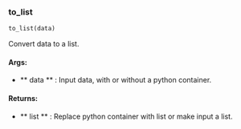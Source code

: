

### to_list
```python
to_list(data)
```
Convert data to a list.

#### Args:

* ** data ** :  Input data, with or without a python container.

#### Returns:

* ** list ** :  Replace python container with list or make input a list.